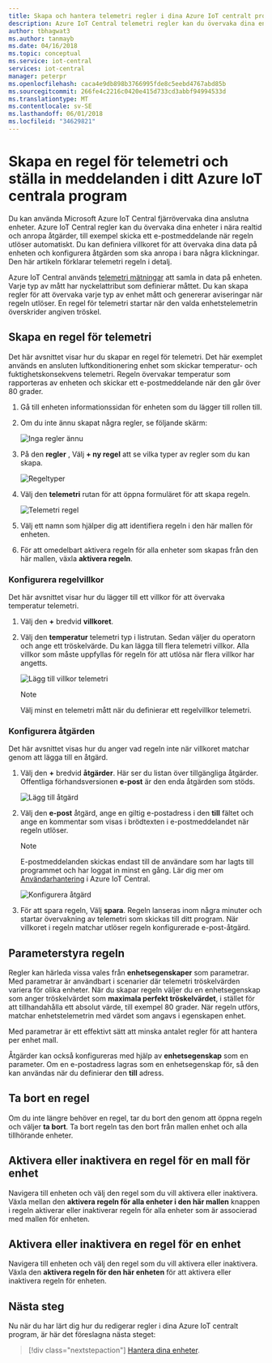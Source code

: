```yaml
---
title: Skapa och hantera telemetri regler i dina Azure IoT centralt program | Microsoft Docs
description: Azure IoT Central telemetri regler kan du övervaka dina enheter i nära realtid och anropa åtgärder, till exempel skicka ett e-postmeddelande när regeln utlöser automatiskt.
author: tbhagwat3
ms.author: tanmayb
ms.date: 04/16/2018
ms.topic: conceptual
ms.service: iot-central
services: iot-central
manager: peterpr
ms.openlocfilehash: caca4e9db898b3766995fde8c5eebd4767abd85b
ms.sourcegitcommit: 266fe4c2216c0420e415d733cd3abbf94994533d
ms.translationtype: MT
ms.contentlocale: sv-SE
ms.lasthandoff: 06/01/2018
ms.locfileid: "34629821"
---
```

# <a name="create-a-telemetry-rule-and-set-up-notifications-in-your-azure-iot-central-application"></a>Skapa en regel för telemetri och ställa in meddelanden i ditt Azure IoT centrala program

Du kan använda Microsoft Azure IoT Central fjärrövervaka dina anslutna enheter. Azure IoT Central regler kan du övervaka dina enheter i nära realtid och anropa åtgärder, till exempel skicka ett e-postmeddelande när regeln utlöser automatiskt. Du kan definiera villkoret för att övervaka dina data på enheten och konfigurera åtgärden som ska anropa i bara några klickningar. Den här artikeln förklarar telemetri regeln i detalj.

Azure IoT Central används [telemetri mätningar](howto-set-up-template.md) att samla in data på enheten. Varje typ av mått har nyckelattribut som definierar måttet. Du kan skapa regler för att övervaka varje typ av enhet mått och genererar aviseringar när regeln utlöser. En regel för telemetri startar när den valda enhetstelemetrin överskrider angiven tröskel.

## <a name="create-a-telemetry-rule"></a>Skapa en regel för telemetri

Det här avsnittet visar hur du skapar en regel för telemetri. Det här exemplet används en ansluten luftkonditionering enhet som skickar temperatur- och fuktighetskonsekvens telemetri. Regeln övervakar temperatur som rapporteras av enheten och skickar ett e-postmeddelande när den går över 80 grader.

1. Gå till enheten informationssidan för enheten som du lägger till rollen till.

1. Om du inte ännu skapat några regler, se följande skärm:

    ![Inga regler ännu](media\howto-create-telemetry-rules\image1.png)

1. På den **regler** , Välj **+ ny regel** att se vilka typer av regler som du kan skapa.

    ![Regeltyper](media\howto-create-telemetry-rules\image2.png)

1. Välj den **telemetri** rutan för att öppna formuläret för att skapa regeln.

    ![Telemetri regel](media\howto-create-telemetry-rules\image3.png)

1. Välj ett namn som hjälper dig att identifiera regeln i den här mallen för enheten.

1. För att omedelbart aktivera regeln för alla enheter som skapas från den här mallen, växla **aktivera regeln**.

### <a name="configure-the-rule-condition"></a>Konfigurera regelvillkor

Det här avsnittet visar hur du lägger till ett villkor för att övervaka temperatur telemetri.

1. Välj den **+** bredvid **villkoret**.

1. Välj den **temperatur** telemetri typ i listrutan. Sedan väljer du operatorn och ange ett tröskelvärde. Du kan lägga till flera telemetri villkor. Alla villkor som måste uppfyllas för regeln för att utlösa när flera villkor har angetts.

    ![Lägg till villkor telemetri](media\howto-create-telemetry-rules\image4.png)

    > [!NOTE]
    > Välj minst en telemetri mått när du definierar ett regelvillkor telemetri.

### <a name="configure-the-action"></a>Konfigurera åtgärden

Det här avsnittet visas hur du anger vad regeln inte när villkoret matchar genom att lägga till en åtgärd.

1. Välj den **+** bredvid **åtgärder**. Här ser du listan över tillgängliga åtgärder. Offentliga förhandsversionen **e-post** är den enda åtgärden som stöds.

    ![Lägg till åtgärd](media\howto-create-telemetry-rules\image5.png)

1. Välj den **e-post** åtgärd, ange en giltig e-postadress i den **till** fältet och ange en kommentar som visas i brödtexten i e-postmeddelandet när regeln utlöser.

    > [!NOTE]
    > E-postmeddelanden skickas endast till de användare som har lagts till programmet och har loggat in minst en gång. Lär dig mer om [Användarhantering](howto-administer.md) i Azure IoT Central.

   ![Konfigurera åtgärd](media\howto-create-telemetry-rules\image6.png)

1. För att spara regeln, Välj **spara**. Regeln lanseras inom några minuter och startar övervakning av telemetri som skickas till ditt program. När villkoret i regeln matchar utlöser regeln konfigurerade e-post-åtgärd.

## <a name="parameterize-the-rule"></a>Parameterstyra regeln

Regler kan härleda vissa vales från **enhetsegenskaper** som parametrar. Med parametrar är användbart i scenarier där telemetri tröskelvärden variera för olika enheter. När du skapar regeln väljer du en enhetsegenskap som anger tröskelvärdet som **maximala perfekt tröskelvärdet**, i stället för att tillhandahålla ett absolut värde, till exempel 80 grader. När regeln utförs, matchar enhetstelemetrin med värdet som angavs i egenskapen enhet.

Med parametrar är ett effektivt sätt att minska antalet regler för att hantera per enhet mall.

Åtgärder kan också konfigureras med hjälp av **enhetsegenskap** som en parameter. Om en e-postadress lagras som en enhetsegenskap för, så den kan användas när du definierar den **till** adress.

## <a name="delete-a-rule"></a>Ta bort en regel

Om du inte längre behöver en regel, tar du bort den genom att öppna regeln och väljer **ta bort**. Ta bort regeln tas den bort från mallen enhet och alla tillhörande enheter.

## <a name="enable-or-disable-a-rule-for-a-device-template"></a>Aktivera eller inaktivera en regel för en mall för enhet

Navigera till enheten och välj den regel som du vill aktivera eller inaktivera. Växla mellan den **aktivera regeln för alla enheter i den här mallen** knappen i regeln aktiverar eller inaktiverar regeln för alla enheter som är associerad med mallen för enheten.

## <a name="enable-or-disable-a-rule-for-a-device"></a>Aktivera eller inaktivera en regel för en enhet

Navigera till enheten och välj den regel som du vill aktivera eller inaktivera. Växla den **aktivera regeln för den här enheten** för att aktivera eller inaktivera regeln för enheten.

## <a name="next-steps"></a>Nästa steg

Nu när du har lärt dig hur du redigerar regler i dina Azure IoT centralt program, är här det föreslagna nästa steget:

> [!div class="nextstepaction"]
> [Hantera dina enheter](howto-manage-devices.md).